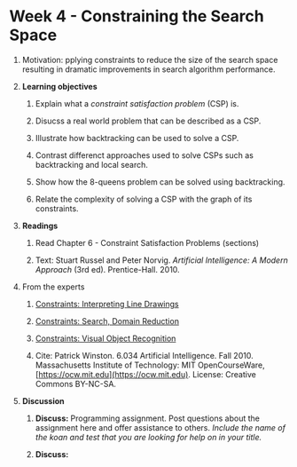 # Week 4 - Constraining the Search Space

1. Motivation: pplying constraints to reduce the size of the search space resulting in dramatic improvements in search algorithm performance.

1. **Learning objectives**

    1. Explain what a _constraint satisfaction problem_ (CSP) is.

    1. Disucss a real world problem that can be described as a CSP.

    1. Illustrate how backtracking can be used to solve a CSP.

    1. Contrast differenct approaches used to solve CSPs such as backtracking and local search.

    1. Show how the 8-queens problem can be solved using backtracking.

    1. Relate the complexity of solving a CSP with the graph of its constraints.

1. **Readings**

    1. Read Chapter 6 - Constraint Satisfaction Problems (sections)

    1. Text: Stuart Russel and Peter Norvig. _Artificial Intelligence: A Modern Approach_ (3rd ed). Prentice-Hall. 2010.

1. From the experts

    1. [Constraints: Interpreting Line Drawings](https://youtu.be/l-tzjenXrvI)

    1. [Constraints: Search, Domain Reduction](https://youtu.be/d1KyYyLmGpA)

    1. [Constraints: Visual Object Recognition](https://youtu.be/gvmfbePC2pc)

    1. Cite: Patrick Winston. 6.034 Artificial Intelligence. Fall 2010. Massachusetts Institute of Technology: MIT OpenCourseWare, [https://ocw.mit.edu](https://ocw.mit.edu). License: Creative Commons BY-NC-SA.

1. **Discussion**

    1. **Discuss:**  Programming assignment. Post questions about the assignment here and offer assistance to others.  _Include the name of the koan and test that you are looking for help on  in your title._

    1. **Discuss:** 